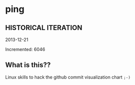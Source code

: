 # ping

## HISTORICAL ITERATION
2013-12-21

Incremented: 6046

## What is this?? 
Linux skills to hack the github commit visualization chart `;-)`
